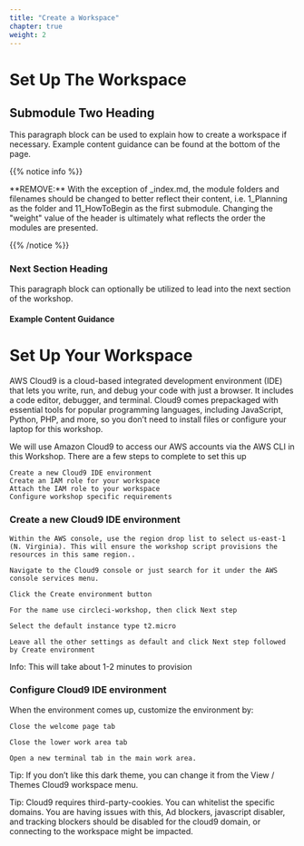 ```yaml
---
title: "Create a Workspace" 
chapter: true
weight: 2 
---
```


<!-- MORE SUBMODULES CAN BE ADDED TO DIVIDE UP THE SETUP INTO SMALLER SECTIONS -->
<!-- COPY AND PASTE THIS SUBMODULE FILE, RENAME, AND CHANGE THE CONTENTS AS NECESSARY -->


# Set Up The Workspace

## Submodule Two Heading

This paragraph block can be used to explain how to create a workspace if necessary. Example content guidance can be found at the bottom of the page.

{{% notice info %}}
<p style='text-align: left;'>
**REMOVE:** With the exception of _index.md, the module folders and filenames should be changed to better reflect their content, i.e. 1_Planning as the folder and 11_HowToBegin as the first submodule. Changing the "weight" value of the header is ultimately what reflects the order the modules are presented.
</p>
{{% /notice %}}

### Next Section Heading 
This paragraph block can optionally be utilized to lead into the next section of the workshop.

#### Example Content Guidance

# Set Up Your Workspace
AWS Cloud9 is a cloud-based integrated development environment (IDE) that lets you write, run, and debug your code with just a browser. It includes a code editor, debugger, and terminal. Cloud9 comes prepackaged with essential tools for popular programming languages, including JavaScript, Python, PHP, and more, so you don’t need to install files or configure your laptop for this workshop.

We will use Amazon Cloud9 to access our AWS accounts via the AWS CLI in this Workshop. There are a few steps to complete to set this up

    Create a new Cloud9 IDE environment
    Create an IAM role for your workspace
    Attach the IAM role to your workspace
    Configure workshop specific requirements


### Create a new Cloud9 IDE environment

    Within the AWS console, use the region drop list to select us-east-1 (N. Virginia). This will ensure the workshop script provisions the resources in this same region..

    Navigate to the Cloud9 console or just search for it under the AWS console services menu.

    Click the Create environment button

    For the name use circleci-workshop, then click Next step

    Select the default instance type t2.micro

    Leave all the other settings as default and click Next step followed by Create environment

Info: This will take about 1-2 minutes to provision


### Configure Cloud9 IDE environment

When the environment comes up, customize the environment by:

    Close the welcome page tab

    Close the lower work area tab

    Open a new terminal tab in the main work area.

Tip: If you don’t like this dark theme, you can change it from the View / Themes Cloud9 workspace menu.

Tip: Cloud9 requires third-party-cookies. You can whitelist the specific domains. You are having issues with this, Ad blockers, javascript disabler, and tracking blockers should be disabled for the cloud9 domain, or connecting to the workspace might be impacted.
